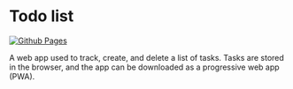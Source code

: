 # Todo list 

[![Github Pages](https://github.com/cm-verbose/TodoList/actions/workflows/Deploy.yml/badge.svg)](https://cm-verbose.github.io/TodoList/)

A web app used to track, create, and delete a list of tasks. Tasks are stored in the browser, and the app can be downloaded as a progressive web app (PWA).